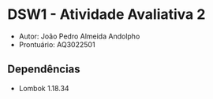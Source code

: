 # DSW1 - Atividade Avaliativa 2
- Autor: João Pedro Almeida Andolpho
- Prontuário: AQ3022501

## Dependências
- Lombok 1.18.34